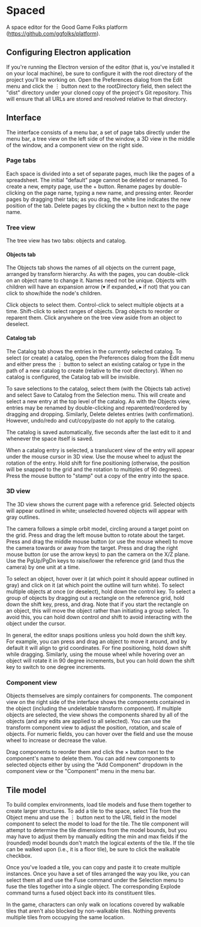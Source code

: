 # Spaced
A space editor for the Good Game Folks platform (https://github.com/ggfolks/platform).

## Configuring Electron application
If you're running the Electron version of the editor (that is, you've installed it on your local
machine), be sure to configure it with the root directory of the project you'll be working on.
Open the Preferences dialog from the Edit menu and click the ⋮ button next to the rootDirectory
field, then select the "dist" directory under your cloned copy of the project's Git repository.
This will ensure that all URLs are stored and resolved relative to that directory.

## Interface
The interface consists of a menu bar, a set of page tabs directly under the menu bar, a tree view
on the left side of the window, a 3D view in the middle of the window, and a component view on the
right side.

### Page tabs
Each space is divided into a set of separate pages, much like the pages of a spreadsheet.  The
initial "default" page cannot be deleted or renamed.  To create a new, empty page, use the + button.
Rename pages by double-clicking on the page name, typing a new name, and pressing enter.  Reorder
pages by dragging their tabs; as you drag, the white line indicates the new position of the tab.
Delete pages by clicking the × button next to the page name.

### Tree view
The tree view has two tabs: objects and catalog.

#### Objects tab
The Objects tab shows the names of all objects on the current page, arranged by transform hierarchy.
As with the pages, you can double-click on an object name to change it.  Names need not be unique.
Objects with children will have an expansion arrow (▾ if expanded, ▸ if not) that you can click to
show/hide the node's children.

Click objects to select them.  Control-click to select multiple objects at a time.  Shift-click to
select ranges of objects.  Drag objects to reorder or reparent them.  Click anywhere on the tree
view aside from an object to deselect.

#### Catalog tab
The Catalog tab shows the entries in the currently selected catalog.  To select (or create) a
catalog, open the Preferences dialog from the Edit menu and either press the ⋮ button to select
an existing catalog or type in the path of a new catalog to create (relative to the root directory).
When no catalog is configured, the Catalog tab will be invisible.

To save selections to the catalog, select them (with the Objects tab active) and select Save to
Catalog from the Selection menu.  This will create and select a new entry at the top level of the
catalog.  As with the Objects view, entries may be renamed by double-clicking and
reparented/reordered by dragging and dropping.  Similarly, Delete deletes entries (with
confirmation).  However, undo/redo and cut/copy/paste do not apply to the catalog.

The catalog is saved automatically, five seconds after the last edit to it and whenever the space
itself is saved.

When a catalog entry is selected, a translucent view of the entry will appear under the mouse
cursor in 3D view.  Use the mouse wheel to adjust the rotation of the entry.  Hold shift for fine
positioning (otherwise, the position will be snapped to the grid and the rotation to multiples of
90 degrees).  Press the mouse button to "stamp" out a copy of the entry into the space.

### 3D view
The 3D view shows the current page with a reference grid.  Selected objects will appear outlined
in white; unselected hovered objects will appear with gray outlines.

The camera follows a simple orbit model, circling around a target point on the grid.  Press and drag
the left mouse button to rotate about the target.  Press and drag the middle mouse button (or use
the mouse wheel) to move the camera towards or away from the target.  Press and drag the right
mouse button (or use the arrow keys) to pan the camera on the X/Z plane.  Use the PgUp/PgDn keys
to raise/lower the reference grid (and thus the camera) by one unit at a time.

To select an object, hover over it (at which point it should appear outlined in gray) and click on
it (at which point the outline will turn white).  To select multiple objects at once (or deselect),
hold down the control key.  To select a group of objects by dragging out a rectangle on the
reference grid, hold down the shift key, press, and drag.  Note that if you start the rectangle on
an object, this will move the object rather than initiating a group select.  To avoid this, you can
hold down control *and* shift to avoid interacting with the object under the cursor.

In general, the editor snaps positions unless you hold down the shift key.  For example, you can
press and drag an object to move it around, and by default it will align to grid coordinates.  For
fine positioning, hold down shift while dragging.  Similarly, using the mouse wheel while hovering
over an object will rotate it in 90 degree increments, but you can hold down the shift key to switch
to one degree increments.

### Component view
Objects themselves are simply containers for components.  The component view on the right side of
the interface shows the components contained in the object (including the undeletable transform
component).  If multiple objects are selected, the view shows the components shared by all of the
objects (and any edits are applied to all selected).  You can use the transform component view to
adjust the position, rotation, and scale of objects.  For numeric fields, you can hover over the
field and use the mouse wheel to increase or decrease the value.

Drag components to reorder them and click the × button next to the component's name to delete them.
You can add new components to selected objects either by using the "Add Component" dropdown in the
component view or the "Component" menu in the menu bar.

## Tile model
To build complex environments, load tile models and fuse them together to create larger structures.
To add a tile to the space, select Tile from the Object menu and use the ⋮ button next to the URL
field in the model component to select the model to load for the tile.  The tile component will
attempt to determine the tile dimensions from the model bounds, but you may have to adjust them by
manually editing the min and max fields if the (rounded) model bounds don't match the logical
extents of the tile.  If the tile can be walked upon (i.e., it is a floor tile), be sure to click
the walkable checkbox.

Once you've loaded a tile, you can copy and paste it to create multiple instances.  Once you have a
set of tiles arranged the way you like, you can select them all and use the Fuse command under the
Selection menu to fuse the tiles together into a single object.  The corresponding Explode command
turns a fused object back into its constituent tiles.

In the game, characters can only walk on locations covered by walkable tiles that aren't also
blocked by non-walkable tiles.  Nothing prevents multiple tiles from occupying the same location.

